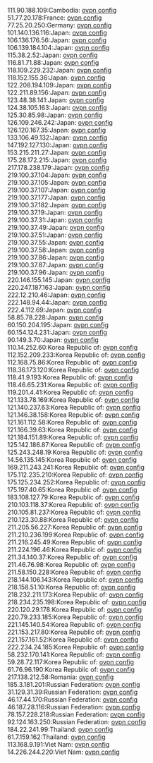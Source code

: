 111.90.188.109:Cambodia: [ovpn config](vpn/111_90_188_109.ovpn)  
51.77.20.178:France: [ovpn config](vpn/51_77_20_178.ovpn)  
77.25.20.250:Germany: [ovpn config](vpn/77_25_20_250.ovpn)  
101.140.136.116:Japan: [ovpn config](vpn/101_140_136_116.ovpn)  
106.136.176.56:Japan: [ovpn config](vpn/106_136_176_56.ovpn)  
106.139.184.104:Japan: [ovpn config](vpn/106_139_184_104.ovpn)  
115.38.2.52:Japan: [ovpn config](vpn/115_38_2_52.ovpn)  
116.81.71.88:Japan: [ovpn config](vpn/116_81_71_88.ovpn)  
118.109.229.232:Japan: [ovpn config](vpn/118_109_229_232.ovpn)  
118.152.155.36:Japan: [ovpn config](vpn/118_152_155_36.ovpn)  
122.208.194.109:Japan: [ovpn config](vpn/122_208_194_109.ovpn)  
122.211.89.156:Japan: [ovpn config](vpn/122_211_89_156.ovpn)  
123.48.38.141:Japan: [ovpn config](vpn/123_48_38_141.ovpn)  
124.38.105.163:Japan: [ovpn config](vpn/124_38_105_163.ovpn)  
125.30.85.98:Japan: [ovpn config](vpn/125_30_85_98.ovpn)  
126.109.246.242:Japan: [ovpn config](vpn/126_109_246_242.ovpn)  
126.120.167.35:Japan: [ovpn config](vpn/126_120_167_35.ovpn)  
133.106.49.132:Japan: [ovpn config](vpn/133_106_49_132.ovpn)  
147.192.127.130:Japan: [ovpn config](vpn/147_192_127_130.ovpn)  
153.215.211.27:Japan: [ovpn config](vpn/153_215_211_27.ovpn)  
175.28.172.215:Japan: [ovpn config](vpn/175_28_172_215.ovpn)  
217.178.238.179:Japan: [ovpn config](vpn/217_178_238_179.ovpn)  
219.100.37.104:Japan: [ovpn config](vpn/219_100_37_104.ovpn)  
219.100.37.105:Japan: [ovpn config](vpn/219_100_37_105.ovpn)  
219.100.37.107:Japan: [ovpn config](vpn/219_100_37_107.ovpn)  
219.100.37.177:Japan: [ovpn config](vpn/219_100_37_177.ovpn)  
219.100.37.182:Japan: [ovpn config](vpn/219_100_37_182.ovpn)  
219.100.37.19:Japan: [ovpn config](vpn/219_100_37_19.ovpn)  
219.100.37.31:Japan: [ovpn config](vpn/219_100_37_31.ovpn)  
219.100.37.49:Japan: [ovpn config](vpn/219_100_37_49.ovpn)  
219.100.37.51:Japan: [ovpn config](vpn/219_100_37_51.ovpn)  
219.100.37.55:Japan: [ovpn config](vpn/219_100_37_55.ovpn)  
219.100.37.58:Japan: [ovpn config](vpn/219_100_37_58.ovpn)  
219.100.37.86:Japan: [ovpn config](vpn/219_100_37_86.ovpn)  
219.100.37.87:Japan: [ovpn config](vpn/219_100_37_87.ovpn)  
219.100.37.96:Japan: [ovpn config](vpn/219_100_37_96.ovpn)  
220.146.155.145:Japan: [ovpn config](vpn/220_146_155_145.ovpn)  
220.247.187.163:Japan: [ovpn config](vpn/220_247_187_163.ovpn)  
222.12.210.46:Japan: [ovpn config](vpn/222_12_210_46.ovpn)  
222.148.94.44:Japan: [ovpn config](vpn/222_148_94_44.ovpn)  
222.4.112.69:Japan: [ovpn config](vpn/222_4_112_69.ovpn)  
58.85.78.228:Japan: [ovpn config](vpn/58_85_78_228.ovpn)  
60.150.204.195:Japan: [ovpn config](vpn/60_150_204_195.ovpn)  
60.154.124.231:Japan: [ovpn config](vpn/60_154_124_231.ovpn)  
90.149.3.70:Japan: [ovpn config](vpn/90_149_3_70.ovpn)  
110.14.252.60:Korea Republic of: [ovpn config](vpn/110_14_252_60.ovpn)  
112.152.209.233:Korea Republic of: [ovpn config](vpn/112_152_209_233.ovpn)  
112.168.75.86:Korea Republic of: [ovpn config](vpn/112_168_75_86.ovpn)  
118.36.173.120:Korea Republic of: [ovpn config](vpn/118_36_173_120.ovpn)  
118.41.9.193:Korea Republic of: [ovpn config](vpn/118_41_9_193.ovpn)  
118.46.65.231:Korea Republic of: [ovpn config](vpn/118_46_65_231.ovpn)  
119.201.4.41:Korea Republic of: [ovpn config](vpn/119_201_4_41.ovpn)  
121.133.78.169:Korea Republic of: [ovpn config](vpn/121_133_78_169.ovpn)  
121.140.237.63:Korea Republic of: [ovpn config](vpn/121_140_237_63.ovpn)  
121.146.38.158:Korea Republic of: [ovpn config](vpn/121_146_38_158.ovpn)  
121.161.112.58:Korea Republic of: [ovpn config](vpn/121_161_112_58.ovpn)  
121.166.39.63:Korea Republic of: [ovpn config](vpn/121_166_39_63.ovpn)  
121.184.151.89:Korea Republic of: [ovpn config](vpn/121_184_151_89.ovpn)  
125.142.186.87:Korea Republic of: [ovpn config](vpn/125_142_186_87.ovpn)  
125.243.248.19:Korea Republic of: [ovpn config](vpn/125_243_248_19.ovpn)  
14.56.135.145:Korea Republic of: [ovpn config](vpn/14_56_135_145.ovpn)  
169.211.243.241:Korea Republic of: [ovpn config](vpn/169_211_243_241.ovpn)  
175.112.235.210:Korea Republic of: [ovpn config](vpn/175_112_235_210.ovpn)  
175.125.234.252:Korea Republic of: [ovpn config](vpn/175_125_234_252.ovpn)  
175.197.40.65:Korea Republic of: [ovpn config](vpn/175_197_40_65.ovpn)  
183.108.127.79:Korea Republic of: [ovpn config](vpn/183_108_127_79.ovpn)  
210.103.118.37:Korea Republic of: [ovpn config](vpn/210_103_118_37.ovpn)  
210.105.81.237:Korea Republic of: [ovpn config](vpn/210_105_81_237.ovpn)  
210.123.30.88:Korea Republic of: [ovpn config](vpn/210_123_30_88.ovpn)  
211.205.56.227:Korea Republic of: [ovpn config](vpn/211_205_56_227.ovpn)  
211.210.236.199:Korea Republic of: [ovpn config](vpn/211_210_236_199.ovpn)  
211.216.245.49:Korea Republic of: [ovpn config](vpn/211_216_245_49.ovpn)  
211.224.196.46:Korea Republic of: [ovpn config](vpn/211_224_196_46.ovpn)  
211.34.140.37:Korea Republic of: [ovpn config](vpn/211_34_140_37.ovpn)  
211.46.76.98:Korea Republic of: [ovpn config](vpn/211_46_76_98.ovpn)  
211.58.150.228:Korea Republic of: [ovpn config](vpn/211_58_150_228.ovpn)  
218.144.106.143:Korea Republic of: [ovpn config](vpn/218_144_106_143.ovpn)  
218.158.51.10:Korea Republic of: [ovpn config](vpn/218_158_51_10.ovpn)  
218.232.211.173:Korea Republic of: [ovpn config](vpn/218_232_211_173.ovpn)  
218.234.235.198:Korea Republic of: [ovpn config](vpn/218_234_235_198.ovpn)  
220.120.29.178:Korea Republic of: [ovpn config](vpn/220_120_29_178.ovpn)  
220.79.233.185:Korea Republic of: [ovpn config](vpn/220_79_233_185.ovpn)  
221.145.140.54:Korea Republic of: [ovpn config](vpn/221_145_140_54.ovpn)  
221.153.217.80:Korea Republic of: [ovpn config](vpn/221_153_217_80.ovpn)  
221.157.161.52:Korea Republic of: [ovpn config](vpn/221_157_161_52.ovpn)  
222.234.24.185:Korea Republic of: [ovpn config](vpn/222_234_24_185.ovpn)  
58.232.170.141:Korea Republic of: [ovpn config](vpn/58_232_170_141.ovpn)  
59.28.72.117:Korea Republic of: [ovpn config](vpn/59_28_72_117.ovpn)  
61.76.96.190:Korea Republic of: [ovpn config](vpn/61_76_96_190.ovpn)  
217.138.212.58:Romania: [ovpn config](vpn/217_138_212_58.ovpn)  
185.3.181.201:Russian Federation: [ovpn config](vpn/185_3_181_201.ovpn)  
31.129.31.39:Russian Federation: [ovpn config](vpn/31_129_31_39.ovpn)  
46.17.44.170:Russian Federation: [ovpn config](vpn/46_17_44_170.ovpn)  
46.187.28.116:Russian Federation: [ovpn config](vpn/46_187_28_116.ovpn)  
78.157.228.218:Russian Federation: [ovpn config](vpn/78_157_228_218.ovpn)  
92.124.163.250:Russian Federation: [ovpn config](vpn/92_124_163_250.ovpn)  
184.22.241.99:Thailand: [ovpn config](vpn/184_22_241_99.ovpn)  
61.7.159.162:Thailand: [ovpn config](vpn/61_7_159_162.ovpn)  
113.168.9.191:Viet Nam: [ovpn config](vpn/113_168_9_191.ovpn)  
14.226.244.220:Viet Nam: [ovpn config](vpn/14_226_244_220.ovpn)  
